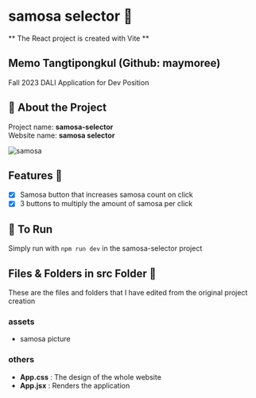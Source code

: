 # samosa selector 🍴

** The React project is created with Vite **

## Memo Tangtipongkul (Github: maymoree)
Fall 2023 DALI Application for Dev Position

## 🌮 About the Project
Project name: **samosa-selector**<br>
Website name: **samosa selector**

![samosa](https://github.com/maymoree/samosa_selector/assets/139424554/96b2da86-fe4c-45f2-aab8-b8f4b4ce8f7e)

## Features 🥪
- [x] Samosa button that increases samosa count on click
- [x] 3 buttons to multiply the amount of samosa per click

## 🍰 To Run 
Simply run with `npm run dev` in the samosa-selector project

## Files & Folders in src Folder 🍫
These are the files and folders that I have edited from the original project creation
### assets
- samosa picture
### others
- **App.css** : The design of the whole website
- **App.jsx** : Renders the application
